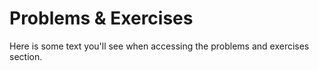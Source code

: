 # Problems & Exercises

Here is some text you'll see when accessing the problems and exercises section.
